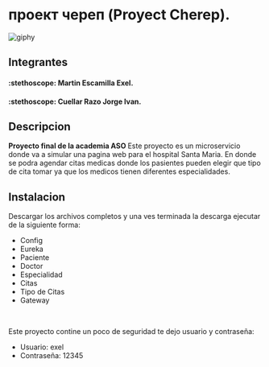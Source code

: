 <h1> проект череп (Proyect Cherep).</h1>

![giphy](https://github.com/ASOMinsait2023/CitasMedicas/assets/159957497/c9815e7b-fa76-425b-a503-03b9a55abbe2)

<h2> Integrantes </h2>
<h4> :stethoscope:  Martin Escamilla Exel. </h4>
<h4> :stethoscope: Cuellar Razo Jorge Ivan. </h4>

<h2> Descripcion  </h2>
<p> <strong> Proyecto final de la academia ASO </strong>
Este proyecto es un microservicio donde va a simular una pagina web para  el hospital Santa Maria. En donde se podra agendar citas medicas donde los pasientes
pueden elegir que tipo de cita tomar ya que los medicos tienen diferentes especialidades.</p>

<h2> Instalacion  </h2>
Descargar los archivos completos y una ves terminada la descarga ejecutar de la siguiente forma:

<br>

- Config
- Eureka
- Paciente
- Doctor
- Especialidad
- Citas
- Tipo de Citas
- Gateway
  
<br>

Este proyecto contine un poco de seguridad te dejo usuario y contraseña:

- Usuario: exel
- Contraseña: 12345


